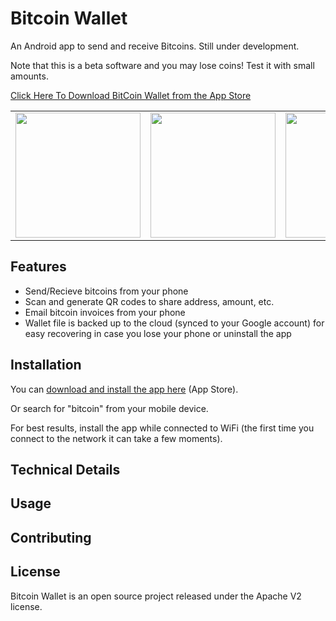 Bitcoin Wallet
==============

An Android app to send and receive Bitcoins.  Still under development.

Note that this is a beta software and you may lose coins!  Test it with small amounts.

[Click Here To Download BitCoin Wallet from the App Store](http://example.com/ "Download Bitcoin Wallet")

<table>
  <tr>
    <td><img src="http://i.imgur.com/ilvNp.png" width="200" /></td>
    <td><img src="http://i.imgur.com/aqF3p.png" width="200" /></td>
    <td><img src="http://i.imgur.com/ObBth.png" width="200" /></td>
    <td><img src="http://i.imgur.com/TsZc7.png" width="200" /></td>
  </tr>
</table>

Features
--------

* Send/Recieve bitcoins from your phone
* Scan and generate QR codes to share address, amount, etc.
* Email bitcoin invoices from your phone
* Wallet file is backed up to the cloud (synced to your Google account) for easy recovering in case you lose your phone or uninstall the app

Installation
-------------

You can [download and install the app here](http://example.com/ "Download Bitcoin Wallet") (App Store).

Or search for "bitcoin" from your mobile device.

For best results, install the app while connected to WiFi (the first time you connect to the network it can take a few moments).

Technical Details
-----------------

Usage
-----

Contributing
------------

License
-------  

Bitcoin Wallet is an open source project released under the Apache V2 license.
